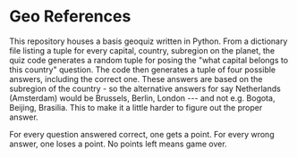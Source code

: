 # Geo References 

This repository houses a basis geoquiz written in Python. From a dictionary file listing a tuple for every capital, country, subregion on the planet, the quiz code generates a random tuple for posing the "what capital belongs to this country" question. The code then generates a tuple of four possible answers, including the correct one. These answers are based on the subregion of the country - so the alternative answers for say Netherlands (Amsterdam) would be Brussels, Berlin, London --- and not e.g. Bogota, Beijing, Brasilia. This to make it a little harder to figure out the proper answer.

For every question answered correct, one gets a point. For every wrong answer, one loses a point. No points left means game over.
